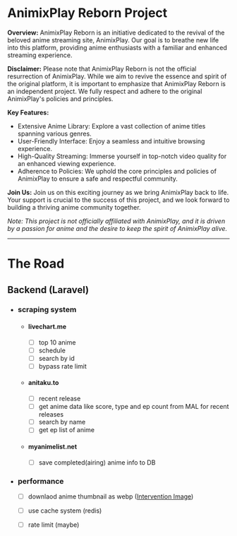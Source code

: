 # AnimixPlay Reborn Project

**Overview:**
AnimixPlay Reborn is an initiative dedicated to the revival of the beloved anime streaming site, AnimixPlay. Our goal is to breathe new life into this platform, providing anime enthusiasts with a familiar and enhanced streaming experience.

**Disclaimer:**
Please note that AnimixPlay Reborn is not the official resurrection of AnimixPlay. While we aim to revive the essence and spirit of the original platform, it is important to emphasize that AnimixPlay Reborn is an independent project. We fully respect and adhere to the original AnimixPlay's policies and principles.

**Key Features:**
- Extensive Anime Library: Explore a vast collection of anime titles spanning various genres.
- User-Friendly Interface: Enjoy a seamless and intuitive browsing experience.
- High-Quality Streaming: Immerse yourself in top-notch video quality for an enhanced viewing experience.
- Adherence to Policies: We uphold the core principles and policies of AnimixPlay to ensure a safe and respectful community.

**Join Us:**
Join us on this exciting journey as we bring AnimixPlay back to life. Your support is crucial to the success of this project, and we look forward to building a thriving anime community together.

*Note: This project is not officially affiliated with AnimixPlay, and it is driven by a passion for anime and the desire to keep the spirit of AnimixPlay alive.*

<hr/>

# The Road 

## Backend (Laravel)
  - ### scraping system
    - #### livechart.me
      - [ ] top 10 anime
      - [ ] schedule
      - [ ] search by id
      - [ ] bypass rate limit

    - #### anitaku.to
      - [ ] recent release
      - [ ] get anime data like score, type and ep count from MAL for recent releases
      - [ ] search by name
      - [ ] get ep list of anime

    - #### myanimelist.net
      - [ ] save completed(airing) anime info to DB

  - ### performance
    - [ ] downlaod anime thumbnail as webp ([Intervention Image](https://image.intervention.io/))
    - [ ] use cache system (redis)
    - [ ] rate limit (maybe)

